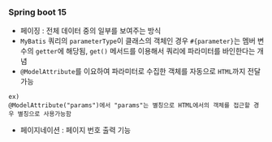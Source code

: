 ### Spring boot 15
- 페이징 : 전체 데이터 중의 일부를 보여주는 방식
- `MyBatis` 쿼리의 `parameterType`이 클래스의 객체인 경우 `#{parameter}`는 멤버 변수의 `getter`에 해당됨, `get()` 메서드를 이용해서 쿼리에 파라미터를 바인한다는 개념
- `@ModelAttribute`를 이요하여 파라미터로 수집한 객체를 자동으로 `HTML`까지 전달가능
```
ex)
@ModelAttribute("params")에서 "params"는 별칭으로 HTML에서의 객체를 접근할 경우 별칭으로 사용가능함
```
- 페이지네이션 : 페이지 번호 출력 기능